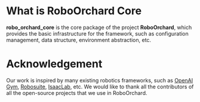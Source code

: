 # What is RoboOrchard Core

**robo_orchard_core** is the core package of the project **RoboOrchard**, which provides the basic infrastructure for the framework, such as configuration management, data structure, environment abstraction, etc.

# Acknowledgement

Our work is inspired by many existing robotics frameworks, such as [OpenAI Gym](https://gym.openai.com/), [Robosuite](https://robosuite.ai/docs/index.html), [IsaacLab](https://isaac-sim.github.io/IsaacLab/main/index.html), etc. We would like to thank all the contributors of all the open-source projects that we use in RoboOrchard.
